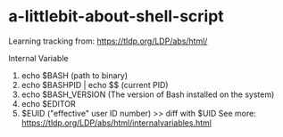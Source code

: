 # a-littlebit-about-shell-script

Learning tracking from: https://tldp.org/LDP/abs/html/

Internal Variable
1. echo $BASH (path to binary)
2. echo $BASHPID | echo $$ (current PID)
3. echo $BASH_VERSION (The version of Bash installed on the system)
4. echo $EDITOR 
5. $EUID ("effective" user ID number) >> diff with $UID
See more: https://tldp.org/LDP/abs/html/internalvariables.html
